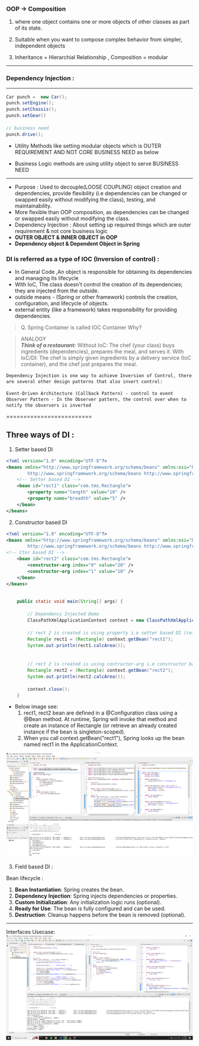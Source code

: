 ### OOP -> Composition
1. where one object contains one or more objects of other classes as part of its state. 
2. Suitable when you want to compose complex behavior from simpler, independent objects

3. Inheritance = Hierarchial Relationship , Composition = modular 
----
### Dependency Injection : 
---


```java
Car punch =  new Car();
punch.setEngine();
punch.setChassis();
punch.setGear()

// business need
punch.drive();
```
- Utility Methods like setting modular objects which is OUTER REQUIREMENT AND NOT CORE BUSINESS NEED as below

- Business Logic methods are using utility object to serve BUSINESS NEED

---
- Purpose : Used to decouple(LOOSE COUPLING) object creation and dependencies, provide flexibility (i.e dependencies can be changed or swapped easily without modifying the class), testing, and maintainability.
- More flexible than OOP composition, as dependencies can be changed or swapped easily without modifying the class.
- Dependency Injection : About setting up required things which are outer requirement & not core business logic
- **OUTER OBJECT & INNER OBJECT in OOP**
- **Dependency object & Dependent Object in Spring**

### DI is referred as a type of IOC (Inversion of control) :
- In General Code ,An object is responsible for obtaining its dependencies and managing its lifecycle
- With IoC, The class doesn't control the creation of its dependencies; they are injected from the outside.
- outside means - (Spring or other framework) controls the creation, configuration, and lifecycle of objects.
- external entity (like a framework) takes responsibility for providing dependencies.
> Q. Spring Container is called IOC Container Why?

> ANALOGY  
***Think of a restaurant:***
Without IoC: The chef (your class) buys ingredients (dependencies), prepares the meal, and serves it.
With IoC/DI: The chef is simply given ingredients by a delivery service (IoC container), and the chef just prepares the meal.

```
Dependency Injection is one way to achieve Inversion of Control, there are several other design patterns that also invert control:

Event-Driven Architecture (Callback Pattern) - control to event  
Observer Pattern - In the Observer pattern, the control over when to notify the observers is inverted
```
=========================
## Three ways of DI : 
1. Setter based DI
```xml
<?xml version="1.0" encoding="UTF-8"?>
<beans xmlns="http://www.springframework.org/schema/beans" xmlns:xsi="http://www.w3.org/2001/XMLSchema-instance" xsi:schemaLocation="
        http://www.springframework.org/schema/beans http://www.springframework.org/schema/beans/spring-beans.xsd">
	<!-- Setter based DI -->
	<bean id="rect1" class="com.tms.Rectangle">
		<property name="length" value="10" />
		<property name="breadth" value="5" />
	</bean>
</beans>
```

2. Constructor based DI
```xml
<?xml version="1.0" encoding="UTF-8"?>
<beans xmlns="http://www.springframework.org/schema/beans" xmlns:xsi="http://www.w3.org/2001/XMLSchema-instance" xsi:schemaLocation="
        http://www.springframework.org/schema/beans http://www.springframework.org/schema/beans/spring-beans.xsd">
<!-- Ctor based DI -->
	<bean id="rect2" class="com.tms.Rectangle">
		<constructor-arg index="0" value="20" />
		<constructor-arg index="1" value="10" />
	</bean>
</beans>
```

```java

	public static void main(String[] args) {
		
		// Dependency Injected Demo
		ClassPathXmlApplicationContext context = new ClassPathXmlApplicationContext("beans.xml");
		
		// rect 2 is created is using property i.e setter based DI (refer beans.xml
		Rectangle rect1 = (Rectangle) context.getBean("rect1");
		System.out.println(rect1.calcArea());
		
		
		// rect 2 is created is using contructor-arg i.e constructor based DI
		Rectangle rect2 = (Rectangle) context.getBean("rect2");
		System.out.println(rect2.calcArea());

		context.close();
	}
```
- Below image see: 
	1. rect1, rect2 bean are defined in a @Configuration class using a @Bean method. At runtime, Spring will invoke that method and create an instance of Rectangle (or retrieve an already created instance if the bean is singleton-scoped). 
	2. When you call context.getBean("rect1"), Spring looks up the bean named rect1 in the ApplicationContext.

![](di.png)



3. Field based DI : 


Bean lifecycle :
1. **Bean Instantiation**: Spring creates the bean.
2. **Dependency Injection**: Spring injects dependencies or properties.
3. **Custom Initialization**: Any initialization logic runs (optional).
4. **Ready for Use**: The bean is fully configured and can be used.
5. **Destruction**: Cleanup happens before the bean is removed (optional).

---
Interfaces Usecase:
![](di_interfaces.png)